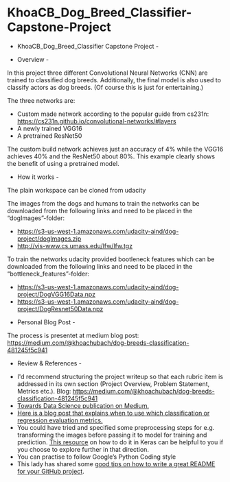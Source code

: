 # KhoaCB_Dog_Breed_Classifier-Capstone-Project
- KhoaCB_Dog_Breed_Classifier Capstone Project -

- Overview -

In this project three different Convolutional Neural Networks (CNN) are trained to classified dog breeds. Additionally, the final model is also used to classify actors as dog breeds. (Of course this is just for entertaining.)

The three networks are:
-	Custom made network according to the popular guide from cs231n: https://cs231n.github.io/convolutional-networks/#layers
-	A newly trained VGG16
-	A pretrained ResNet50

The custom build network achieves just an accuracy of 4% while the VGG16 achieves 40% and the ResNet50 about 80%. This example clearly shows the benefit of using a pretrained model.

- How it works -

The plain workspace can be cloned from udacity

The images from the dogs and humans to train the networks can be downloaded from the following links and need to be placed in the “dogImages”-folder:
+ https://s3-us-west-1.amazonaws.com/udacity-aind/dog-project/dogImages.zip
+ http://vis-www.cs.umass.edu/lfw/lfw.tgz

To train the networks udacity provided bootleneck features which can be downloaded from the following links and need to be placed in the “bottleneck_features”-folder:
+ https://s3-us-west-1.amazonaws.com/udacity-aind/dog-project/DogVGG16Data.npz
+ https://s3-us-west-1.amazonaws.com/udacity-aind/dog-project/DogResnet50Data.npz

- Personal Blog Post -

The process is presentet at medium blog post:
https://medium.com/@khoachubach/dog-breeds-classification-481245f5c941

- Review & References -

+ I'd recommend structuring the project writeup so that each rubric item is addressed in its own section (Project Overview, Problem Statement, Metrics etc.). Blog: https://medium.com/@khoachubach/dog-breeds-classification-481245f5c941
+ [Towards Data Science publication on Medium.](https://towardsdatascience.com/)
+ [Here is a blog post that explains when to use which classification or regression evaluation metrics.](https://towardsdatascience.com/20-popular-machine-learning-metrics-part-1-classification-regression-evaluation-metrics-1ca3e282a2ce)
+ You could have tried and specified some preprocessing steps for e.g. transforming the images before passing it to model for training and prediction. [This resource](https://keras.io/api/preprocessing/image/) on how to do it in Keras can be helpful to you if you choose to explore further in that direction.
+ You can practise to follow Google’s Python Coding style
+ This lady has shared some [good tips on how to write a great README for your GitHub project](https://bulldogjob.com/news/449-how-to-write-a-%20good-readme-for-your-github-project). 
